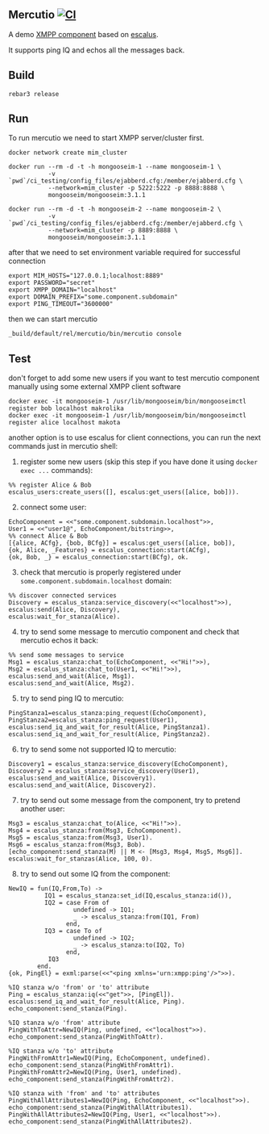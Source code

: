Mercutio [![CI](https://github.com/esl/Mercutio/workflows/CI/badge.svg)](https://github.com/esl/Mercutio/actions?query=workflow%3ACI)
---

A demo [XMPP component](http://xmpp.org/extensions/xep-0114.html) based on [escalus](https://github.com/esl/escalus).

It supports ping IQ and echos all the messages back.

Build
---

```
rebar3 release
```

Run
---

To run mercutio we need to start XMPP server/cluster first.

```
docker network create mim_cluster

docker run --rm -d -t -h mongooseim-1 --name mongooseim-1 \
           -v `pwd`/ci_testing/config_files/ejabberd.cfg:/member/ejabberd.cfg \
           --network=mim_cluster -p 5222:5222 -p 8888:8888 \
           mongooseim/mongooseim:3.1.1

docker run --rm -d -t -h mongooseim-2 --name mongooseim-2 \
           -v `pwd`/ci_testing/config_files/ejabberd.cfg:/member/ejabberd.cfg \
           --network=mim_cluster -p 8889:8888 \
           mongooseim/mongooseim:3.1.1
```

after that we need to set environment variable required for successful connection

```
export MIM_HOSTS="127.0.0.1;localhost:8889"
export PASSWORD="secret"
export XMPP_DOMAIN="localhost"
export DOMAIN_PREFIX="some.component.subdomain"
export PING_TIMEOUT="3600000"
```

then we can start mercutio

```
_build/default/rel/mercutio/bin/mercutio console
```

Test
----
don't forget to add some new users if you want to test mercutio component manually using some external XMPP client software

```
docker exec -it mongooseim-1 /usr/lib/mongooseim/bin/mongooseimctl register bob localhost makrolika
docker exec -it mongooseim-1 /usr/lib/mongooseim/bin/mongooseimctl register alice localhost makota
```

another option is to use escalus for client connections, you can run the next commands just in mercutio shell:

1. register some new users (skip this step if you have done it using `docker exec ...` commands):

```
%% register Alice & Bob
escalus_users:create_users([], escalus:get_users([alice, bob])).
```

2. connect some user:

```
EchoComponent = <<"some.component.subdomain.localhost">>,
User1 = <<"user1@", EchoComponent/bitstring>>,
%% connect Alice & Bob
[{alice, ACfg}, {bob, BCfg}] = escalus:get_users([alice, bob]),
{ok, Alice, _Features} = escalus_connection:start(ACfg),
{ok, Bob, _} = escalus_connection:start(BCfg), ok.
```

3. check that mercutio is properly registered under `some.component.subdomain.localhost` domain:

```
%% discover connected services
Discovery = escalus_stanza:service_discovery(<<"localhost">>),
escalus:send(Alice, Discovery),
escalus:wait_for_stanza(Alice).

```

4. try to send some message to mercutio component and check that mercutio echos it back:

```
%% send some messages to service
Msg1 = escalus_stanza:chat_to(EchoComponent, <<"Hi!">>),
Msg2 = escalus_stanza:chat_to(User1, <<"Hi!">>),
escalus:send_and_wait(Alice, Msg1).
escalus:send_and_wait(Alice, Msg2).
```

5. try to send ping IQ to mercutio:

```
PingStanza1=escalus_stanza:ping_request(EchoComponent),
PingStanza2=escalus_stanza:ping_request(User1),
escalus:send_iq_and_wait_for_result(Alice, PingStanza1).
escalus:send_iq_and_wait_for_result(Alice, PingStanza2).
```

6. try to send some not supported IQ to mercutio:

```
Discovery1 = escalus_stanza:service_discovery(EchoComponent),
Discovery2 = escalus_stanza:service_discovery(User1),
escalus:send_and_wait(Alice, Discovery1).
escalus:send_and_wait(Alice, Discovery2).
```

7. try to send out some message from the component, try to pretend another user:

```
Msg3 = escalus_stanza:chat_to(Alice, <<"Hi!">>).
Msg4 = escalus_stanza:from(Msg3, EchoComponent).
Msg5 = escalus_stanza:from(Msg3, User1).
Msg6 = escalus_stanza:from(Msg3, Bob).
[echo_component:send_stanza(M) || M <- [Msg3, Msg4, Msg5, Msg6]].
escalus:wait_for_stanzas(Alice, 100, 0).
```

8. try to send out some IQ from the component:

```
NewIQ = fun(IQ,From,To) ->
          IQ1 = escalus_stanza:set_id(IQ,escalus_stanza:id()),
          IQ2 = case From of
                  undefined -> IQ1;
                  _ -> escalus_stanza:from(IQ1, From)
                end,
          IQ3 = case To of
                  undefined -> IQ2;
                  _ -> escalus_stanza:to(IQ2, To)
                end,
           IQ3
        end.
{ok, PingEl} = exml:parse(<<"<ping xmlns='urn:xmpp:ping'/>">>).

%IQ stanza w/o 'from' or 'to' attribute
Ping = escalus_stanza:iq(<<"get">>, [PingEl]).
escalus:send_iq_and_wait_for_result(Alice, Ping).
echo_component:send_stanza(Ping).

%IQ stanza w/o 'from' attribute
PingWithToAttr=NewIQ(Ping, undefined, <<"localhost">>).
echo_component:send_stanza(PingWithToAttr).

%IQ stanza w/o 'to' attribute
PingWithFromAttr1=NewIQ(Ping, EchoComponent, undefined).
echo_component:send_stanza(PingWithFromAttr1).
PingWithFromAttr2=NewIQ(Ping, User1, undefined).
echo_component:send_stanza(PingWithFromAttr2).

%IQ stanza with 'from' and 'to' attributes
PingWithAllAttributes1=NewIQ(Ping, EchoComponent, <<"localhost">>).
echo_component:send_stanza(PingWithAllAttributes1).
PingWithAllAttributes2=NewIQ(Ping, User1, <<"localhost">>).
echo_component:send_stanza(PingWithAllAttributes2).
```





